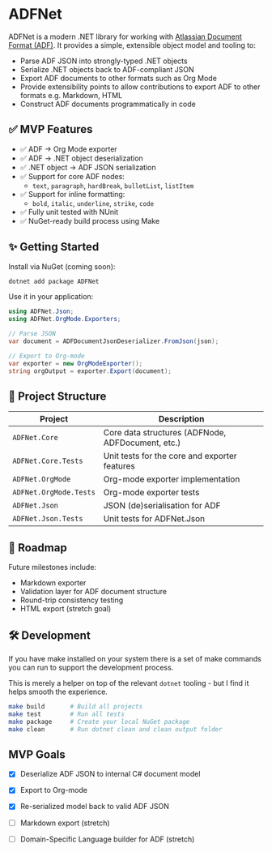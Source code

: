 # ADFNet

ADFNet is a modern .NET library for working with [Atlassian Document Format (ADF)](https://developer.atlassian.com/cloud/jira/platform/apis/document/structure/). It provides a simple, extensible object model and tooling to:

- Parse ADF JSON into strongly-typed .NET objects
- Serialize .NET objects back to ADF-compliant JSON
- Export ADF documents to other formats such as Org Mode
- Provide extensibility points to allow contributions to export ADF to other formats e.g. Markdown, HTML
- Construct ADF documents programmatically in code

## ✅ MVP Features

- ✅ ADF → Org Mode exporter
- ✅ ADF → .NET object deserialization
- ✅ .NET object → ADF JSON serialization
- ✅ Support for core ADF nodes:
    - `text`, `paragraph`, `hardBreak`, `bulletList`, `listItem`
- ✅ Support for inline formatting:
    - `bold`, `italic`, `underline`, `strike`, `code`
- ✅ Fully unit tested with NUnit
- ✅ NuGet-ready build process using Make

## ✨ Getting Started

Install via NuGet (coming soon):

```bash
dotnet add package ADFNet
```
Use it in your application:

```csharp
using ADFNet.Json;
using ADFNet.OrgMode.Exporters;

// Parse JSON
var document = ADFDocumentJsonDeserializer.FromJson(json);

// Export to Org-mode
var exporter = new OrgModeExporter();
string orgOutput = exporter.Export(document);
```

## 🧩 Project Structure
| Project                | Description                                       |
|------------------------|---------------------------------------------------|
| `ADFNet.Core`          | Core data structures (ADFNode, ADFDocument, etc.) |
| `ADFNet.Core.Tests`    | Unit tests for the core and exporter features     |
| `ADFNet.OrgMode`       | Org-mode exporter implementation                  |
| `ADFNet.OrgMode.Tests` | Org-mode exporter tests                           |
| `ADFNet.Json`          | JSON (de)serialisation for ADF                    |
| `ADFNet.Json.Tests`    | Unit tests for ADFNet.Json                        |


## 🚧 Roadmap
Future milestones include:

* Markdown exporter
* Validation layer for ADF document structure
* Round-trip consistency testing
* HTML export (stretch goal)

## 🛠 Development
If you have make installed on your system there is a set of make commands you can run to support the development process.

This is merely a helper on top of the relevant `dotnet` tooling - but I find it helps smooth the experience.

```bash
make build       # Build all projects
make test        # Run all tests
make package     # Create your local NuGet package
make clean       # Run dotnet clean and clean output folder
```

## MVP Goals
* [x] Deserialize ADF JSON to internal C# document model
* [x] Export to Org-mode
* [x] Re-serialized model back to valid ADF JSON
* [ ] Markdown export (stretch)
* [ ] Domain-Specific Language builder for ADF (stretch)

